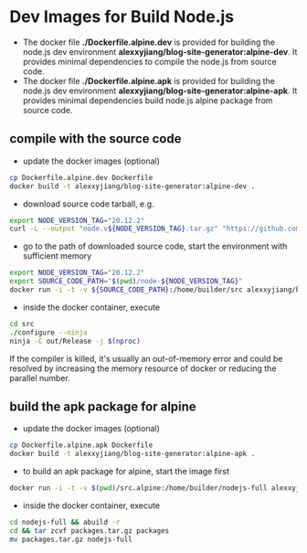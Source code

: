 # Dev Images for Build Node.js
* The docker file **./Dockerfile.alpine.dev** is provided for building the node.js dev environment **alexxyjiang/blog-site-generator:alpine-dev**. It provides minimal dependencies to compile the node.js from source code.
* The docker file **./Dockerfile.alpine.apk** is provided for building the node.js dev environment **alexxyjiang/blog-site-generator:alpine-apk**. It provides minimal dependencies build node.js alpine package from source code.

## compile with the source code
* update the docker images (optional)
```sh
cp Dockerfile.alpine.dev Dockerfile
docker build -t alexxyjiang/blog-site-generator:alpine-dev .
```

* download source code tarball, e.g.
```sh
export NODE_VERSION_TAG="20.12.2"
curl -L --output "node.v${NODE_VERSION_TAG}.tar.gz" "https://github.com/nodejs/node/archive/refs/tags/v${NODE_VERSION_TAG}.tar.gz" && tar zxvf "node.v${NODE_VERSION_TAG}.tar.gz"
```

* go to the path of downloaded source code, start the environment with sufficient memory
```sh
export NODE_VERSION_TAG="20.12.2"
export SOURCE_CODE_PATH="$(pwd)/node-${NODE_VERSION_TAG}"
docker run -i -t -v ${SOURCE_CODE_PATH}:/home/builder/src alexxyjiang/blog-site-generator:alpine-dev
```

* inside the docker container, execute
```sh
cd src
./configure --ninja
ninja -C out/Release -j $(nproc)
```
If the compiler is killed, it's usually an out-of-memory error and could be resolved by increasing the memory resource of docker or reducing the parallel number.

## build the apk package for alpine
* update the docker images (optional)
```sh
cp Dockerfile.alpine.apk Dockerfile
docker build -t alexxyjiang/blog-site-generator:alpine-apk .
```

* to build an apk package for alpine, start the image first
```sh
docker run -i -t -v $(pwd)/src.alpine:/home/builder/nodejs-full alexxyjiang/blog-site-generator:alpine-apk
```

* inside the docker container, execute
```sh
cd nodejs-full && abuild -r
cd && tar zcvf packages.tar.gz packages
mv packages.tar.gz nodejs-full
```
